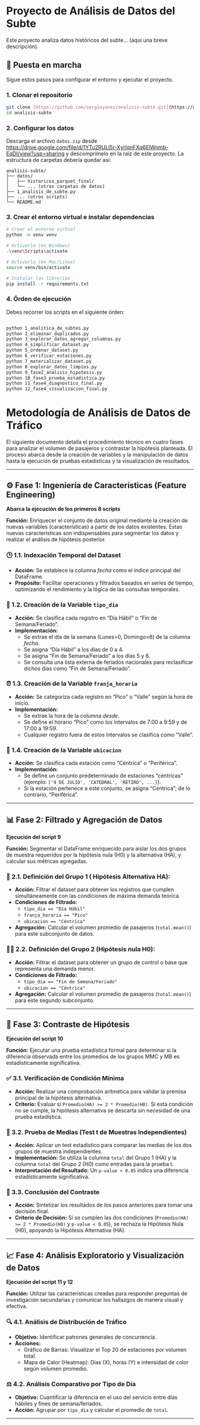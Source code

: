 # Proyecto de Análisis de Datos del Subte

Este proyecto analiza datos históricos del subte... (aquí una breve descripción).

## 🚀 Puesta en marcha

Sigue estos pasos para configurar el entorno y ejecutar el proyecto.

### 1. Clonar el repositorio
```bash
git clone [https://github.com/sergioyanez/analisis-subte.git](https://github.com/sergioyanez/analisis-subte.git)
cd analisis-subte
```

### 2. Configurar los datos
Descarga el archivo `datos.zip` desde https://drive.google.com/file/d/1YTu2RULI5r-XyrlqnFXq6EIWnmb-EqDI/view?usp=sharing y descomprímelo en la raíz de este proyecto. La estructura de carpetas debería quedar así:

```
analisis-subte/
├── datos/
│   ├── historicos_parquet_final/
│   └── ... (otras carpetas de datos)
├── 1_analisis_de_subte.py
├── ... (otros scripts)
└── README.md
```

### 3. Crear el entorno virtual e instalar dependencias
```bash
# Crear el entorno virtual
python -m venv venv

# Activarlo (en Windows)
.\venv\Scripts\activate

# Activarlo (en Mac/Linux)
source venv/bin/activate

# Instalar las librerías
pip install -r requirements.txt
```

### 4. Órden de ejecución
Debes recorrer los scripts en el siguiente órden:
```bash

python 1_analitica_de_subtes.py
python 2_eliminar_duplicados.py
python 3_explorar_datos_agregar_columnas.py
python 4_simplificar_dataset.py
python 5_ordenar_dataset.py
python 6_verificar_estaciones.py
python 7_materializar_dataset.py
python 8_explorar_datos_limpios.py
python 9_fase2_analisis_hipotesis.py
python 10_fase3_prueba_estadistica.py
python 11_fase4_diagnostico_final.py
python 12_fase4_visualizacion_final.py
```
# Metodología de Análisis de Datos de Tráfico

El siguiente documento detalla el procedimiento técnico en cuatro fases para analizar el volumen de pasajeros y contrastar la hipótesis planteada. El proceso abarca desde la creación de variables y la manipulación de datos hasta la ejecución de pruebas estadísticas y la visualización de resultados.

---

## ⚙️ Fase 1: Ingeniería de Características (Feature Engineering)

**Abarca la ejecución de los primeros 8 scripts**

**Función:** Enriquecer el conjunto de datos original mediante la creación de nuevas variables (características) a partir de los datos existentes. Estas nuevas características son indispensables para segmentar los datos y realizar el análisis de hipótesis posterior.

### 🕒 1.1. Indexación Temporal del Dataset
- **Acción:** Se establece la columna *fecha* como el índice principal del DataFrame.  
- **Propósito:** Facilitar operaciones y filtrados basados en series de tiempo, optimizando el rendimiento y la lógica de las consultas temporales.

### 📅 1.2. Creación de la Variable `tipo_dia`
- **Acción:** Se clasifica cada registro en “Día Hábil” o “Fin de Semana/Feriado”.
- **Implementación:**
  - Se extrae el día de la semana (Lunes=0, Domingo=6) de la columna *fecha*.
  - Se asigna “Día Hábil” a los días de 0 a 4.
  - Se asigna “Fin de Semana/Feriado” a los días 5 y 6.
  - Se consulta una lista externa de feriados nacionales para reclasificar dichos días como “Fin de Semana/Feriado”.

### ⏰ 1.3. Creación de la Variable `franja_horaria`
- **Acción:** Se categoriza cada registro en “Pico” o “Valle” según la hora de inicio.
- **Implementación:**
  - Se extrae la hora de la columna *desde*.
  - Se define el horario “Pico” como los intervalos de 7:00 a 9:59 y de 17:00 a 19:59.
  - Cualquier registro fuera de estos intervalos se clasifica como “Valle”.

### 📍 1.4. Creación de la Variable `ubicacion`
- **Acción:** Se clasifica cada estación como “Céntrica” o “Periférica”.
- **Implementación:**
  - Se define un conjunto predeterminado de estaciones “céntricas” (ejemplo: `['9 DE JULIO', 'CATEDRAL', 'RETIRO', ...]`).
  - Si la estación pertenece a este conjunto, se asigna “Céntrica”; de lo contrario, “Periférica”.

---

## 📊 Fase 2: Filtrado y Agregación de Datos

**Ejecución del script 9**

**Función:** Segmentar el DataFrame enriquecido para aislar los dos grupos de muestra requeridos por la hipótesis nula (H0) y la alternativa (HA), y calcular sus métricas agregadas.

### 🚦 2.1. Definición del Grupo 1 ( Hipótesis Alternativa HA): 
- **Acción:** Filtrar el dataset para obtener los registros que cumplen simultáneamente con las condiciones de máxima demanda teórica.
- **Condiciones de Filtrado:**
  - `tipo_dia == "Día Hábil"`
  - `franja_horaria == "Pico"`
  - `ubicacion == "Céntrica"`
- **Agregación:** Calcular el volumen promedio de pasajeros (`total.mean()`) para este subconjunto de datos.

### 🧘‍♂️ 2.2. Definición del Grupo 2 (Hipótesis nula H0): 
- **Acción:** Filtrar el dataset para obtener un grupo de control o base que representa una demanda menor.
- **Condiciones de Filtrado:**
  - `tipo_dia == "Fin de Semana/Feriado"`
  - `ubicacion == "Céntrica"`
- **Agregación:** Calcular el volumen promedio de pasajeros (`total.mean()`) para este segundo subconjunto.

---

## 📐 Fase 3: Contraste de Hipótesis

**Ejecución del script 10**

**Función:** Ejecutar una prueba estadística formal para determinar si la diferencia observada entre los promedios de los grupos MMC y MB es estadísticamente significativa.

### ✅ 3.1. Verificación de Condición Mínima
- **Acción:** Realizar una comprobación aritmética para validar la premisa principal de la hipótesis alternativa.
- **Criterio:** Evaluar si `Promedio(HA) >= 2 * Promedio(H0)`. Si esta condición no se cumple, la hipótesis alternativa se descarta sin necesidad de una prueba estadística.

### 🧮 3.2. Prueba de Medias (Test t de Muestras Independientes)
- **Acción:** Aplicar un test estadístico para comparar las medias de los dos grupos de muestra independientes.
- **Implementación:** Se utiliza la columna `total` del Grupo 1 (HA) y la columna `total` del Grupo 2 (H0) como entradas para la prueba t.
- **Interpretación del Resultado:** Un `p-value < 0.05` indica una diferencia estadísticamente significativa.

### 🧾 3.3. Conclusión del Contraste
- **Acción:** Sintetizar los resultados de los pasos anteriores para tomar una decisión final.
- **Criterio de Decisión:** Si se cumplen las dos condiciones (`Promedio(HA) >= 2 * Promedio(H0)` y `p-value < 0.05`), se rechaza la Hipótesis Nula (H0), apoyando la Hipótesis Alternativa (HA).

---

## 📈 Fase 4: Análisis Exploratorio y Visualización de Datos

**Ejecución del script 11 y 12** 

**Función:** Utilizar las características creadas para responder preguntas de investigación secundarias y comunicar los hallazgos de manera visual y efectiva.

### 🔍 4.1. Análisis de Distribución de Tráfico
- **Objetivo:** Identificar patrones generales de concurrencia.
- **Acciones:**
  - Gráfico de Barras: Visualizar el Top 20 de estaciones por volumen total.
  - Mapa de Calor (Heatmap): Días (X), horas (Y) e intensidad de color según volumen promedio.

### ⚖️ 4.2. Análisis Comparativo por Tipo de Día
- **Objetivo:** Cuantificar la diferencia en el uso del servicio entre días hábiles y fines de semana/feriados.
- **Acción:** Agrupar por `tipo_dia` y calcular el promedio de `total`.

---
